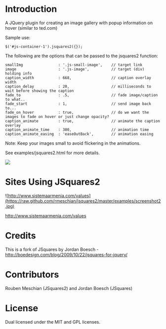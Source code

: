 Introduction
============

A JQuery plugin for creating an image gallery with popup information on hover (similar to ted.com)


Sample use:
```
$('#js-container-1').jsquares2({});
```

The following are the options that can be passed to the jsquares2 function:

```
smallImg				: '.js-small-image', 	// target link
image					: '.js-image', 			// target (div) holding info
caption_width			: 668, 					// caption overlay width
caption_delay			: 20, 					// milliseconds to wait before showing the caption
fade_to					: .5, 					// fade image/caption to what..
fade_start				: 1, 					// send image back to...
fade_on_hover			: true, 				// do we want the images to fade on hover or just change opacity?
caption_animate			: true, 				// animate the caption overlay
caption_animate_time	: 300, 					// animation time
caption_animate_easing  : 'easeOutBack',        // animation easing
```

Note: Keep your images small to avoid flickering in the animations.


See examples/jsquares2.html for more details.

![](https://raw.github.com/rmeschian/jsquares2/master/examples/screenshot.jpg) 




Sites Using JSquares2
=====================

![http://www.sistemaarmenia.com/values](https://raw.github.com/rmeschian/jsquares2/master/examples/screenshot2.jpg) 

http://www.sistemaarmenia.com/values

Credits
=======

This is a fork of JSquares by Jordan Boesch - http://boedesign.com/blog/2009/10/22/jsquares-for-jquery/

Contributors
============

Rouben Meschian (JSquares2) and Jordan Boesch (JSquares)

License
=======

Dual licensed under the MIT and GPL licenses.